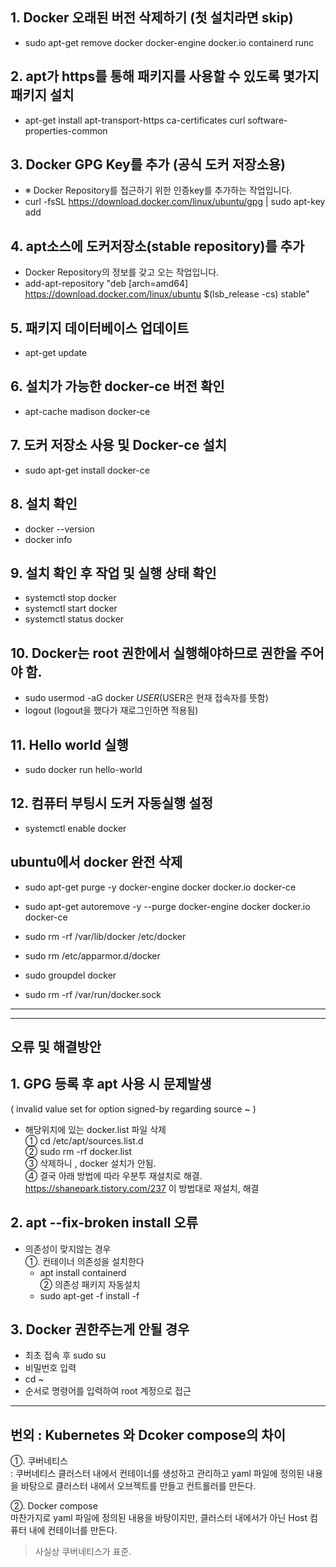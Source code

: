 
## 1. Docker 오래된 버전 삭제하기 (첫 설치라면 skip)
  * sudo apt-get remove docker docker-engine docker.io containerd runc
  
## 2. apt가 https를 통해 패키지를 사용할 수 있도록 몇가지 패키지 설치
 * apt-get install apt-transport-https ca-certificates curl software-properties-common

## 3. Docker GPG Key를 추가 (공식 도커 저장소용)
 * ※ Docker Repository를 접근하기 위한 인증key를 추가하는 작업입니다.
 * curl -fsSL https://download.docker.com/linux/ubuntu/gpg | sudo apt-key add   
  
## 4. apt소스에 도커저장소(stable repository)를 추가
 * Docker Repository의 정보를 갖고 오는 작업입니다.
 * add-apt-repository "deb [arch=amd64] https://download.docker.com/linux/ubuntu $(lsb_release -cs) stable"
  
## 5. 패키지 데이터베이스 업데이트
 * apt-get update

## 6. 설치가 가능한 docker-ce 버전 확인
 * apt-cache madison docker-ce   
  
## 7. 도커 저장소 사용 및 Docker-ce 설치
 * sudo apt-get install docker-ce
  
## 8. 설치 확인
 * docker --version
 * docker info

## 9. 설치 확인 후 작업 및 실행 상태 확인
 * systemctl stop docker
 * systemctl start docker
 * systemctl status docker

## 10. Docker는 root 권한에서 실행해야하므로 권한을 주어야 함.
  * sudo usermod -aG docker $USER   ($USER은 현재 접속자를 뜻함)
  *  logout (logout을 했다가 재로그인하면 적용됨)

## 11. Hello world 실행
  * sudo docker run hello-world

## 12. 컴퓨터 부팅시 도커 자동실행 설정
  * systemctl enable docker

## ubuntu에서 docker 완전 삭제
 * sudo apt-get purge -y docker-engine docker docker.io docker-ce
 * sudo apt-get autoremove -y --purge docker-engine docker docker.io docker-ce 

 * sudo rm -rf /var/lib/docker /etc/docker
 * sudo rm /etc/apparmor.d/docker 
 * sudo groupdel docker 
 * sudo rm -rf /var/run/docker.sock
 
<hr>   
<hr>   

## 오류 및 해결방안

## 1. GPG 등록 후 apt 사용 시 문제발생   
( invalid value set for option signed-by regarding source ~ )   
 * 해당위치에 있는 docker.list 파일 삭제   
  ① cd /etc/apt/sources.list.d   
  ② sudo rm -rf docker.list   
  ③ 삭제하니 , docker 설치가 안됨.   
  ④ 결국 아래 방법에 따라 우분투 재설치로 해결.   
   https://shanepark.tistory.com/237 이 방법대로 재설치, 해결   
   
 ## 2. apt --fix-broken install 오류   
  * 의존성이 맞지않는 경우   
   ①. 컨테이너 의존성을 설치한다   
    * apt install containerd   
   ② 의존성 패키지 자동설치   
    * sudo apt-get -f install -f   
    
  ## 3. Docker 권한주는게 안될 경우   
   * 최초 접속 후 sudo su   
   * 비밀번호 입력   
   * cd ~   
   * 순서로 명령어를 입력하여 root 계정으로 접근   

<hr>  

  ## 번외 : Kubernetes 와 Dcoker compose의 차이   
   ①. 쿠버네티스   
   : 쿠버네티스 클러스터 내에서 컨테이너를 생성하고 관리하고 yaml 파일에 정의된 내용을 바탕으로 클러스터 내에서 오브젝트를 만들고 컨트롤러를 만든다.   

   ②. Docker compose   
   마찬가지로 yaml 파일에 정의된 내용을 바탕이지만, 클러스터 내에서가 아닌 Host 컴퓨터 내에 컨테이너를 만든다.
   
   > 사실상 쿠버네티스가 표준.
